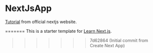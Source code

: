 # NextJsApp

[Tutorial](https://nextjs.org/learn/basics/create-nextjs-app) from official nextjs website.


=======
This is a starter template for [Learn Next.js](https://nextjs.org/learn).
>>>>>>> 7d62864 (Initial commit from Create Next App)

